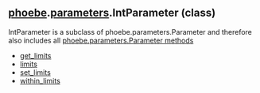 ## [phoebe](phoebe.md).[parameters](phoebe.parameters.md).IntParameter (class)

IntParameter is a subclass of phoebe.parameters.Parameter and therefore also includes all [phoebe.parameters.Parameter methods](phoebe.parameters.Parameter.md)

* [get_limits](phoebe.parameters.IntParameter.get_limits.md)
* [limits](phoebe.parameters.IntParameter.limits.md)
* [set_limits](phoebe.parameters.IntParameter.set_limits.md)
* [within_limits](phoebe.parameters.IntParameter.within_limits.md)
